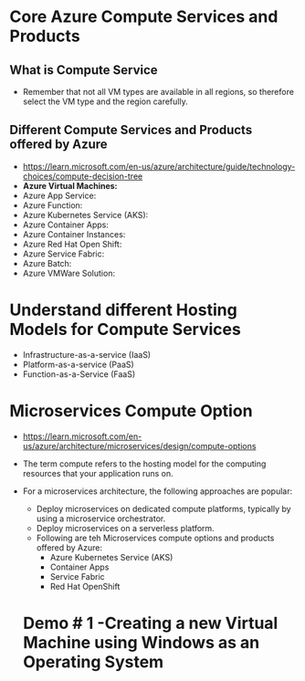 # Core Azure Compute Services and Products

## What is Compute Service
- Remember that not all VM types are available in all regions, so therefore select the VM type and the region carefully. 

## Different Compute Services and Products offered by Azure
- https://learn.microsoft.com/en-us/azure/architecture/guide/technology-choices/compute-decision-tree
- **Azure Virtual Machines:**
- Azure App Service:
- Azure Function:
- Azure Kubernetes Service (AKS):
- Azure Container Apps:
- Azure Container Instances:
- Azure Red Hat Open Shift:
- Azure Service Fabric:
- Azure Batch:
- Azure VMWare Solution:

# Understand different Hosting Models for Compute Services

- Infrastructure-as-a-service (IaaS)
- Platform-as-a-service (PaaS)
- Function-as-a-Service (FaaS)

# Microservices Compute Option
- https://learn.microsoft.com/en-us/azure/architecture/microservices/design/compute-options
- The term compute refers to the hosting model for the computing resources that your application runs on.
- For a microservices architecture, the following approaches are popular:
  - Deploy microservices on dedicated compute platforms, typically by using a microservice orchestrator.
  - Deploy microservices on a serverless platform.
  - Following are teh Microservices compute options and products offered by Azure:
    - Azure Kubernetes Service (AKS)
    - Container Apps
    - Service Fabric
    - Red Hat OpenShift


  # Demo # 1 -Creating a new Virtual Machine using Windows as an Operating System
  
   

